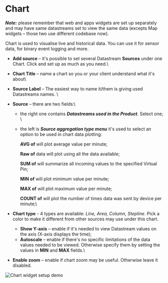 # Chart

_**Note:**_ please remember that web and apps widgets are set up separately and may have same datastreams set to view the same data (excepts Map widgets – those two use different codebase now).

Chart is used to visualise live and historical data. You can use it for sensor data, for binary event logging and more.

* **Add source** – it's possible to set several Datastream **Sources** under one Chart. Click and set up as much as you need.\

* **Chart Title** – name a chart so you or your client understand what it's about\

* **Source Label** – The easiest way to name it/them is giving used Datastreams names.  \

* **Source** – there are two fields:\

  * the  right one contains _**Datastreams used in the Product**_. Select one;  \

  *   the left is _**Source aggregation type menu**_ it's used to select an option to be used in chart data plotting:

      **AVG of** will plot average value per minute;

      **Raw of** data will plot using all the data available;

      **SUM of** will summarize all incoming values to the specified Virtual Pin;

      **MIN of** will plot minimum value per minute;

      **MAX of** will plot maximum value per minute;

      **COUNT of** will plot the number of times data was sent by device per minute;\

* **Chart type** - 4 types are available: _Line, Area, Column, Stepline_. Pick a color to make it different from other sources may use under this chart.  
  * **Show Y-axis** – enable if it's needed to view Datastream values on the axis (X-axis displays the time);  
  * **Autoscale** – enable if there's no specific limitations of the data values needed to be viewed. Otherwise specify them by setting the values in **MIN** and **MAX** fields.\

* **Enable zoom** – enable if chart zoom may be useful. Otherwise leave it disabled.

![Chart widget setup demo](../../../.gitbook/assets/chart_setup.gif)

